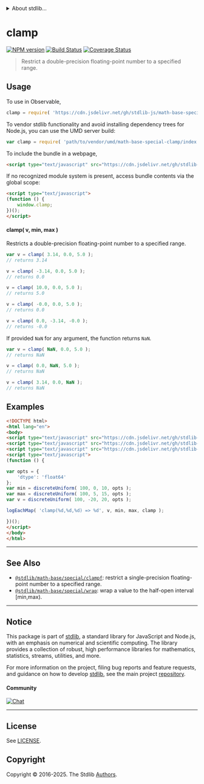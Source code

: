 <!--

@license Apache-2.0

Copyright (c) 2018 The Stdlib Authors.

Licensed under the Apache License, Version 2.0 (the "License");
you may not use this file except in compliance with the License.
You may obtain a copy of the License at

   http://www.apache.org/licenses/LICENSE-2.0

Unless required by applicable law or agreed to in writing, software
distributed under the License is distributed on an "AS IS" BASIS,
WITHOUT WARRANTIES OR CONDITIONS OF ANY KIND, either express or implied.
See the License for the specific language governing permissions and
limitations under the License.

-->


<details>
  <summary>
    About stdlib...
  </summary>
  <p>We believe in a future in which the web is a preferred environment for numerical computation. To help realize this future, we've built stdlib. stdlib is a standard library, with an emphasis on numerical and scientific computation, written in JavaScript (and C) for execution in browsers and in Node.js.</p>
  <p>The library is fully decomposable, being architected in such a way that you can swap out and mix and match APIs and functionality to cater to your exact preferences and use cases.</p>
  <p>When you use stdlib, you can be absolutely certain that you are using the most thorough, rigorous, well-written, studied, documented, tested, measured, and high-quality code out there.</p>
  <p>To join us in bringing numerical computing to the web, get started by checking us out on <a href="https://github.com/stdlib-js/stdlib">GitHub</a>, and please consider <a href="https://opencollective.com/stdlib">financially supporting stdlib</a>. We greatly appreciate your continued support!</p>
</details>

# clamp

[![NPM version][npm-image]][npm-url] [![Build Status][test-image]][test-url] [![Coverage Status][coverage-image]][coverage-url] <!-- [![dependencies][dependencies-image]][dependencies-url] -->

> Restrict a double-precision floating-point number to a specified range.

<!-- Section to include introductory text. Make sure to keep an empty line after the intro `section` element and another before the `/section` close. -->

<section class="intro">

</section>

<!-- /.intro -->

<!-- Package usage documentation. -->



<section class="usage">

## Usage

To use in Observable,

```javascript
clamp = require( 'https://cdn.jsdelivr.net/gh/stdlib-js/math-base-special-clamp@umd/browser.js' )
```

To vendor stdlib functionality and avoid installing dependency trees for Node.js, you can use the UMD server build:

```javascript
var clamp = require( 'path/to/vendor/umd/math-base-special-clamp/index.js' )
```

To include the bundle in a webpage,

```html
<script type="text/javascript" src="https://cdn.jsdelivr.net/gh/stdlib-js/math-base-special-clamp@umd/browser.js"></script>
```

If no recognized module system is present, access bundle contents via the global scope:

```html
<script type="text/javascript">
(function () {
    window.clamp;
})();
</script>
```

#### clamp( v, min, max )

Restricts a double-precision floating-point number to a specified range.

```javascript
var v = clamp( 3.14, 0.0, 5.0 );
// returns 3.14

v = clamp( -3.14, 0.0, 5.0 );
// returns 0.0

v = clamp( 10.0, 0.0, 5.0 );
// returns 5.0

v = clamp( -0.0, 0.0, 5.0 );
// returns 0.0

v = clamp( 0.0, -3.14, -0.0 );
// returns -0.0
```

If provided `NaN` for any argument, the function returns `NaN`.

```javascript
var v = clamp( NaN, 0.0, 5.0 );
// returns NaN

v = clamp( 0.0, NaN, 5.0 );
// returns NaN

v = clamp( 3.14, 0.0, NaN );
// returns NaN
```

</section>

<!-- /.usage -->

<!-- Package usage notes. Make sure to keep an empty line after the `section` element and another before the `/section` close. -->

<section class="notes">

</section>

<!-- /.notes -->

<!-- Package usage examples. -->

<section class="examples">

## Examples

<!-- eslint no-undef: "error" -->

```html
<!DOCTYPE html>
<html lang="en">
<body>
<script type="text/javascript" src="https://cdn.jsdelivr.net/gh/stdlib-js/random-array-discrete-uniform@umd/browser.js"></script>
<script type="text/javascript" src="https://cdn.jsdelivr.net/gh/stdlib-js/console-log-each-map@umd/browser.js"></script>
<script type="text/javascript" src="https://cdn.jsdelivr.net/gh/stdlib-js/math-base-special-clamp@umd/browser.js"></script>
<script type="text/javascript">
(function () {

var opts = {
    'dtype': 'float64'
};
var min = discreteUniform( 100, 0, 10, opts );
var max = discreteUniform( 100, 5, 15, opts );
var v = discreteUniform( 100, -20, 20, opts );

logEachMap( 'clamp(%d,%d,%d) => %d', v, min, max, clamp );

})();
</script>
</body>
</html>
```

</section>

<!-- /.examples -->

<!-- C interface documentation. -->



<!-- Section to include cited references. If references are included, add a horizontal rule *before* the section. Make sure to keep an empty line after the `section` element and another before the `/section` close. -->

<section class="references">

</section>

<!-- /.references -->

<!-- Section for related `stdlib` packages. Do not manually edit this section, as it is automatically populated. -->

<section class="related">

* * *

## See Also

-   <span class="package-name">[`@stdlib/math-base/special/clampf`][@stdlib/math/base/special/clampf]</span><span class="delimiter">: </span><span class="description">restrict a single-precision floating-point number to a specified range.</span>
-   <span class="package-name">[`@stdlib/math-base/special/wrap`][@stdlib/math/base/special/wrap]</span><span class="delimiter">: </span><span class="description">wrap a value to the half-open interval \[min,max).</span>

</section>

<!-- /.related -->

<!-- Section for all links. Make sure to keep an empty line after the `section` element and another before the `/section` close. -->


<section class="main-repo" >

* * *

## Notice

This package is part of [stdlib][stdlib], a standard library for JavaScript and Node.js, with an emphasis on numerical and scientific computing. The library provides a collection of robust, high performance libraries for mathematics, statistics, streams, utilities, and more.

For more information on the project, filing bug reports and feature requests, and guidance on how to develop [stdlib][stdlib], see the main project [repository][stdlib].

#### Community

[![Chat][chat-image]][chat-url]

---

## License

See [LICENSE][stdlib-license].


## Copyright

Copyright &copy; 2016-2025. The Stdlib [Authors][stdlib-authors].

</section>

<!-- /.stdlib -->

<!-- Section for all links. Make sure to keep an empty line after the `section` element and another before the `/section` close. -->

<section class="links">

[npm-image]: http://img.shields.io/npm/v/@stdlib/math-base-special-clamp.svg
[npm-url]: https://npmjs.org/package/@stdlib/math-base-special-clamp

[test-image]: https://github.com/stdlib-js/math-base-special-clamp/actions/workflows/test.yml/badge.svg?branch=main
[test-url]: https://github.com/stdlib-js/math-base-special-clamp/actions/workflows/test.yml?query=branch:main

[coverage-image]: https://img.shields.io/codecov/c/github/stdlib-js/math-base-special-clamp/main.svg
[coverage-url]: https://codecov.io/github/stdlib-js/math-base-special-clamp?branch=main

<!--

[dependencies-image]: https://img.shields.io/david/stdlib-js/math-base-special-clamp.svg
[dependencies-url]: https://david-dm.org/stdlib-js/math-base-special-clamp/main

-->

[chat-image]: https://img.shields.io/gitter/room/stdlib-js/stdlib.svg
[chat-url]: https://app.gitter.im/#/room/#stdlib-js_stdlib:gitter.im

[stdlib]: https://github.com/stdlib-js/stdlib

[stdlib-authors]: https://github.com/stdlib-js/stdlib/graphs/contributors

[umd]: https://github.com/umdjs/umd
[es-module]: https://developer.mozilla.org/en-US/docs/Web/JavaScript/Guide/Modules

[deno-url]: https://github.com/stdlib-js/math-base-special-clamp/tree/deno
[deno-readme]: https://github.com/stdlib-js/math-base-special-clamp/blob/deno/README.md
[umd-url]: https://github.com/stdlib-js/math-base-special-clamp/tree/umd
[umd-readme]: https://github.com/stdlib-js/math-base-special-clamp/blob/umd/README.md
[esm-url]: https://github.com/stdlib-js/math-base-special-clamp/tree/esm
[esm-readme]: https://github.com/stdlib-js/math-base-special-clamp/blob/esm/README.md
[branches-url]: https://github.com/stdlib-js/math-base-special-clamp/blob/main/branches.md

[stdlib-license]: https://raw.githubusercontent.com/stdlib-js/math-base-special-clamp/main/LICENSE

<!-- <related-links> -->

[@stdlib/math/base/special/clampf]: https://github.com/stdlib-js/math-base-special-clampf/tree/umd

[@stdlib/math/base/special/wrap]: https://github.com/stdlib-js/math-base-special-wrap/tree/umd

<!-- </related-links> -->

</section>

<!-- /.links -->
